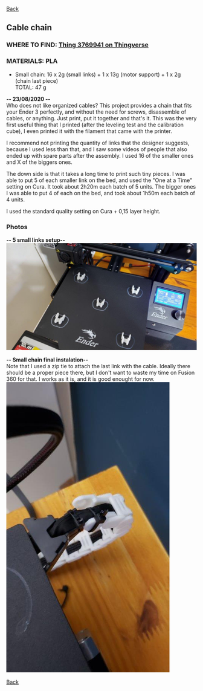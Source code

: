 [Back](https://duducosta.github.io/3dPrinting/e3xsproupgrades/)
## Cable chain
### WHERE TO FIND: [Thing 3769941 on Thingverse](https://www.thingiverse.com/thing:3769941)  
### MATERIALS: PLA  
* Small chain: 16 x 2g (small links) + 1 x 13g (motor support) + 1 x 2g (chain last piece)  
TOTAL: 47 g  


**-- 23/08/2020 --**  
Who does not like organized cables?
This project provides a chain that fits your Ender 3 perfectly, and without the need for screws, disassemble of cables, or anything. Just print, put it together and that's it.
This was the very first useful thing that I printed (after the leveling test and the calibration cube), I even printed it with the filament that came with the printer.

I recommend not printing the quantity of links that the designer suggests, because I used less than that, and I saw some videos of people that also ended up with spare parts after the assembly.
I used 16 of the smaller ones and X of the biggers ones.

The down side is that it takes a long time to print such tiny pieces. 
I was able to put 5 of each smaller link on the bed, and used the "One at a Time" setting on Cura.
It took about 2h20m each batch of 5 units.
The bigger ones I was able to put 4 of each on the bed, and took about 1h50m each batch of 4 units.

I used the standard quality setting on Cura + 0,15 layer height.


### Photos
**-- 5 small links setup--**  
![Five small links](https://raw.githubusercontent.com/duducosta/3dPrinting/master/e3xsproupgrades/cableChain/smallChain.jpg)  
  
**-- Small chain final instalation--**  
Note that I used a zip tie to attach the last link with the cable. Ideally there should be a proper piece there, but I don't want to waste my time on Fusion 360 for that.
I works as it is, and it is good enought for now.  
![Final small chain instalation](https://raw.githubusercontent.com/duducosta/3dPrinting/master/e3xsproupgrades/cableChain/smallChainFinal.jpg)  




[Back](https://duducosta.github.io/3dPrinting/e3xsproupgrades/)